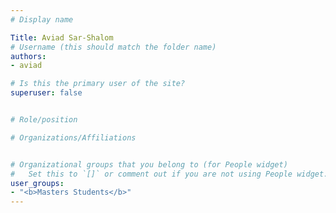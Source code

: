 ```yaml
---
# Display name

Title: Aviad Sar-Shalom
# Username (this should match the folder name)
authors:
- aviad

# Is this the primary user of the site?
superuser: false


# Role/position

# Organizations/Affiliations


# Organizational groups that you belong to (for People widget)
#   Set this to `[]` or comment out if you are not using People widget.
user_groups:
- "<b>Masters Students</b>"
---
```


